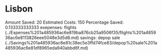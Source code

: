 # Lisbon

Amount Saved: 20
Estimated Costs: 150
Percentage Saved: 0.133333333333
exepenses: flights (../Expenses%201a485936ac6e819ba876cb25a9506f35/flights%201a485936ac6e8113826eee5048e3d5d8.md)
savings: depop sale (../Savings%201a485936ac6e81c38ec5e3ffd74fce83/depop%20sale%201a485936ac6e81df8965eda940abbd6f.md)